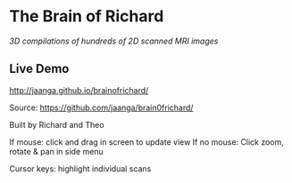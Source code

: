 The Brain of Richard
====================
_3D compilations of hundreds of 2D scanned MRI images_

## Live Demo

<http://jaanga.github.io/brainofrichard/>

Source:
<https://github.com/jaanga/brain0frichard/>






Built by Richard and Theo

If mouse: click and drag in screen to update view
If no mouse: Click zoom, rotate & pan in side menu

Cursor keys: highlight individual scans